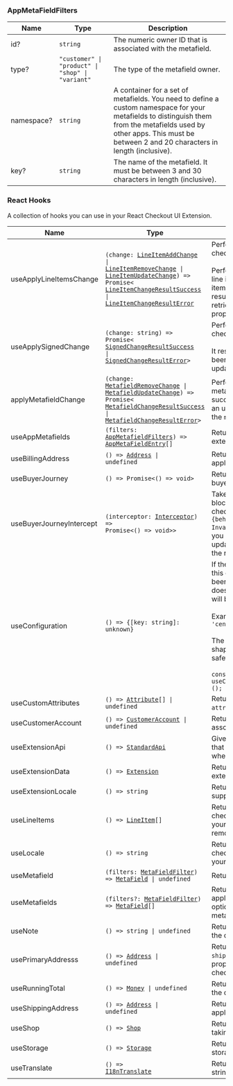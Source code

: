 <a name="appmetafieldfilters"></a>

### AppMetaFieldFilters

| Name       | Type                                                                    | Description                                                                                                                                                                                                                |
| ---------- | ----------------------------------------------------------------------- | -------------------------------------------------------------------------------------------------------------------------------------------------------------------------------------------------------------------------- |
| id?        | <code>string</code>                                                     | The numeric owner ID that is associated with the metafield.                                                                                                                                                                |
| type?      | <code>"customer" &#124; "product" &#124; "shop" &#124; "variant"</code> | The type of the metafield owner.                                                                                                                                                                                           |
| namespace? | <code>string</code>                                                     | A container for a set of metafields. You need to define a custom namespace for your metafields to distinguish them from the metafields used by other apps. This must be between 2 and 20 characters in length (inclusive). |
| key?       | <code>string</code>                                                     | The name of the metafield. It must be between 3 and 30 characters in length (inclusive).                                                                                                                                   |

### React Hooks

A collection of hooks you can use in your React Checkout UI Extension.

| Name                     | Type                                                                                                                                                                                                                                                                                                                                                                       | Description                                                                                                                                                                                                                                                                                                                                                                                                        |
| ------------------------ | -------------------------------------------------------------------------------------------------------------------------------------------------------------------------------------------------------------------------------------------------------------------------------------------------------------------------------------------------------------------------- | ------------------------------------------------------------------------------------------------------------------------------------------------------------------------------------------------------------------------------------------------------------------------------------------------------------------------------------------------------------------------------------------------------------------ |
| useApplyLineItemsChange  | <code>(change: <a href="#lineitemaddchange">LineItemAddChange</a> &#124; <a href="#lineitemremovechange">LineItemRemoveChange</a> &#124; <a href="#lineitemupdatechange">LineItemUpdateChange</a>) => Promise<<wbr><a href="#lineitemchangeresultsuccess">LineItemChangeResultSuccess</a> &#124; <a href="#lineitemchangeresulterror">LineItemChangeResultError</a></code> | Performs a signed update on the checkout. <br /><br />Performs an update on the merchandise line items. It resolves once the new line items have been negotiated and will result in an update to the value retrieved through the `lineItems` property.                                                                                                                                                             |
| useApplySignedChange     | <code>(change: string) => Promise<<wbr><a href="#signedchangeresultsuccess">SignedChangeResultSuccess</a> &#124; <a href="#signedchangeresulterror">SignedChangeResultError</a><wbr>></code>                                                                                                                                                                               | Performs a signed update on the checkout. <br /><br />It resolves once the new checkout has been negotiated and will result in an update.                                                                                                                                                                                                                                                                          |
| applyMetafieldChange     | <code>(change: <a href="#metafieldremovechange">MetafieldRemoveChange</a> &#124; <a href="#metafieldupdatechange">MetafieldUpdateChange</a>) => Promise<<wbr><a href="#metafieldchangeresultsuccess">MetafieldChangeResultSuccess</a> &#124; <a href="#metafieldchangeresulterror">MetafieldChangeResultError</a><wbr>></code>                                             | Performs an update on a piece of metadata attached to the checkout. If successful, this mutation will result in an update to the value retrieved through the `metafields` property.                                                                                                                                                                                                                                |
| useAppMetafields         | <code>(filters: <a href="#appmetafieldfilters">AppMetafieldFilters</a>) => <a href="#appmetafieldentry">AppMetaFieldEntry</a>[]</code>                                                                                                                                                                                                                                     | Returns the metafields configured via extension.config.yml.                                                                                                                                                                                                                                                                                                                                                        |
| useBillingAddress        | <code>() => <a href="#address">Address</a> &#124; undefined</code>                                                                                                                                                                                                                                                                                                         | Returns the proposed `billingAddress` applied to the checkout.yml.                                                                                                                                                                                                                                                                                                                                                 |
| useBuyerJourney          | <code>() => Promise<<wbr>() => void<wbr>></code>                                                                                                                                                                                                                                                                                                                           | Returns the `buyerJourney` details on buyer progression in checkout.                                                                                                                                                                                                                                                                                                                                               |
| useBuyerJourneyIntercept | <code>(interceptor: <a href="#interceptor">Interceptor</a>) => Promise<() => void>></code>                                                                                                                                                                                                                                                                                 | Takes a function that allows you to block the buyer’s progress through the checkout by returning an object with `{behavior: 'block', reason: InvalidResultReason.UnknownReason}`. If you block, you are expected to also update some part of your UI to reflect the reason why navigation was blocked.                                                                                                             |
| useConfiguration         | <code>() => {[key: string]: unknown}</code>                                                                                                                                                                                                                                                                                                                                | If the extension allows configuration, this object will hold values that have been set by merchants. If the extension does not allow configuration, the object will be empty.<br /><br />Example Example: <code>layoutPosition: 'center'</code> <br /> <br /> The extension caller can define the shape of their own config for type safety: <br /><br />`const config = useConfiguration<MyConfigurationType>();` |
| useCustomAttributes      | <code>() => <a href="#attribute">Attribute</a>[] &#124; undefined</code>                                                                                                                                                                                                                                                                                                   | Returns the proposed `custom attributes` applied to the checkout.                                                                                                                                                                                                                                                                                                                                                  |
| useCustomerAccount       | <code>() => <a href="#customeraccount">CustomerAccount</a> &#124; undefined</code>                                                                                                                                                                                                                                                                                         | Returns the customer account associated to the buyer.                                                                                                                                                                                                                                                                                                                                                              |
| useExtensionApi          | <code>() => <a href="#StandardApi">StandardApi<a></code>                                                                                                                                                                                                                                                                                                                   | Gives you access to the full API object that was passed in to your extension when it was created.                                                                                                                                                                                                                                                                                                                  |
| useExtensionData         | <code>() => <a href="#extension">Extension<a></code>                                                                                                                                                                                                                                                                                                                       | Returns the metadata about the extension.                                                                                                                                                                                                                                                                                                                                                                          |
| useExtensionLocale       | <code>() => string </code>                                                                                                                                                                                                                                                                                                                                                 | Returns the buyer's locale, as supported by this extension.                                                                                                                                                                                                                                                                                                                                                        |
| useLineItems             | <code>() => <a href="#lineitem">LineItem</a>[] </code>                                                                                                                                                                                                                                                                                                                     | Returns the current line items for the checkout, and automatically re-renders your component if line items are added, removed, or updated.                                                                                                                                                                                                                                                                         |
| useLocale                | <code>() => string </code>                                                                                                                                                                                                                                                                                                                                                 | Returns the current locale of the checkout, and automatically re-renders your component if the locale changes.                                                                                                                                                                                                                                                                                                     |
| useMetafield             | <code>(filters: <a href="#metafieldfilter">MetaFieldFilter</a>) => <a href="#metafield">MetaField</a> &#124; undefined </code>                                                                                                                                                                                                                                             | Returns a single, filtered MetaField.                                                                                                                                                                                                                                                                                                                                                                              |
| useMetafields            | <code>(filters?: <a href="#metafieldsfilters">MetaFieldFilter</a>) => <a href="#metafield">MetaField</a>[] </code>                                                                                                                                                                                                                                                         | Returns the current array of `metafields` applied to the checkout. You can optionally filter the list of returned metafields.                                                                                                                                                                                                                                                                                      |
| useNote                  | <code>() => string &#124; undefined </code>                                                                                                                                                                                                                                                                                                                                | Returns the proposed `note` applied to the checkout.                                                                                                                                                                                                                                                                                                                                                               |
| usePrimaryAddresss       | <code>() => <a href="#address">Address</a> &#124; undefined</code>                                                                                                                                                                                                                                                                                                         | Returns either the proposed `shippingAddress`, if it is required, or the proposed `billingAddress` applied to the checkout.checkout.                                                                                                                                                                                                                                                                               |
| useRunningTotal          | <code>() => <a href="#money">Money</a> &#124; undefined</code>                                                                                                                                                                                                                                                                                                             | Returns the running total calculated at the current step.                                                                                                                                                                                                                                                                                                                                                          |
| useShippingAddress       | <code>() => <a href="#address">Address</a> &#124; undefined</code>                                                                                                                                                                                                                                                                                                         | Returns the proposed `shippingAddress` applied to the checkout.                                                                                                                                                                                                                                                                                                                                                    |
| useShop                  | <code>() => <a href="#shop">Shop</a></code>                                                                                                                                                                                                                                                                                                                                | Returns the shop where the checkout is taking place.                                                                                                                                                                                                                                                                                                                                                               |
| useStorage               | <code>() => <a href="#storage">Storage</a></code>                                                                                                                                                                                                                                                                                                                          | Returns the interface for the key / value storage for this extension point.                                                                                                                                                                                                                                                                                                                                        |
| useTranslate             | <code>() => <a href="#i18ntranslate">I18nTranslate</a></code>                                                                                                                                                                                                                                                                                                              | Returns the interface to translate strings.                                                                                                                                                                                                                                                                                                                                                                        |  |
